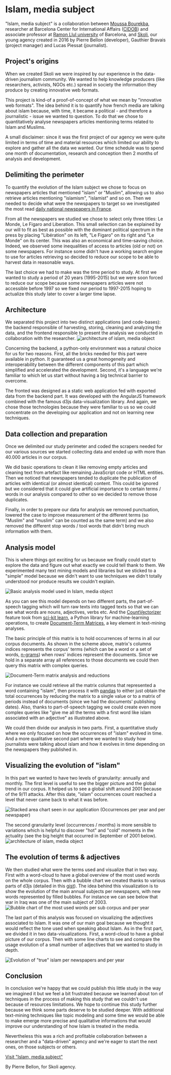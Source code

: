 # Islam, media subject

"Islam, media subject" is a collaboration between [Moussa Bourekba][moussa], researcher at Barcelona Center for International Affairs ([CIDOB][cidob]) and associate professor at [Ramon Llul university][url] of Barcelona, and [Skoli][skoli], our young agency created in 2016 by Pierre Bellon (developer), Gauthier Bravais (project manager) and Lucas Piessat (journalist).

## Project's origins
When we created Skoli we were inspired by our experience in the data-driven journalism community. We wanted to help knowledge producers (like researchers, activists, NGOs etc.) spread in society the information they produce by creating innovative web formats.

This project is kind-of a proof-of-concept of what we mean by "innovative web formats". The idea behind it is to quantify how french media are talking about islam because, with time, it became a political - and therefore a journalistic - issue we wanted to question. To do that we chose to quantitatively analyse newspapers articles mentioning terms related to Islam and Muslims.

A small disclaimer: since it was the first project of our agency we were quite limited in terms of time and material resources which limited our ability to explore and gather all the data we wanted. Our time schedule was to spend one month of documentation, research and conception then 2 months of analysis and development.

## Delimiting the perimeter

To quantify the evolution of the Islam subject we chose to focus on newspapers articles that mentioned "islam" or "Muslim", allowing us to also retrieve articles mentioning "islamism", "islamist" and so on. Then we needed to decide what were the newspapers to target so we investigated the most read [daily national newspapers in France][pqn].

From all the newspapers we studied we chose to select only three titles: Le Monde, Le Figaro and Liberation. This small selection can be explained by our will to fit as best as possible with the dominant political spectrum in the press by placing "Libération" on its left, "Le Figaro" on its right and "Le Monde" on its center. This was also an economical and time-saving choice. Indeed, we observed some inequalities of access to articles (old or not) on some newspapers. For instance some didn't have a working search engine to use for articles retrieving so decided to reduce our scope to be able to harvest data in reasonable ways.

The last choice we had to make was the time period to study. At first we wanted to study a period of 20 years (1995-2015) but we were soon forced to reduce our scope because some newspapers articles were not accessible before 1997 so we fixed our period to 1997-2015 hoping to actualize this study later to cover a larger time lapse.

## Architecture

We separated this project into two distinct applications (and code-bases): the backend responsible of harvesting, storing, cleaning and analyzing the data, and the frontend responsible to present the analysis we conducted in collaboration with the researcher.
![architecture of islam, media object](architecture.png)

Concerning the backend, a python-only environment was a natural choice for us for two reasons. First, all the bricks needed for this part were available in python. It guaranteed us a great homogeneity and interoperability between the different components of this part which simplified and accelerated the development. Second, it's a language we're familiar to which let us start without having a big technical barrier to overcome.

The fronted was designed as a static web application fed with exported data from the backend part. It was developed with the AngularJS framework combined with the famous d3js data-visualization library. And again, we chose those technologies because they were familiar to us so we could concentrate on the developing our application and not on learning new techniques.

## Data collection and preparation
Once we delimited our study perimeter and coded the scrapers needed for our various sources we started collecting data and ended up with more than 40.000 articles in our corpus.

We did basic operations to clean it like removing empty articles and cleaning text from artefact like remaining JavaScript code or HTML entities. Then we noticed that newspapers tended to duplicate the publication of articles with identical (or almost identical) content. This could be ignored but we considered that it could give artificial importance to certain terms / words in our analysis compared to other so we decided to remove those duplicates.

Finally, in order to prepare our data for analysis we removed punctuation, lowered the case to improve measurement of the different terms (so "Muslim" and "muslim" can be counted as the same term) and we also removed the different stop words / tool words that didn't bring much information with them.

## Analysis model
This is where things got exciting for us because we finally could start to explore the data and figure out what exactly we could tell thank to them. We experimented many text mining models and libraries but we sticked to a "simple" model because we didn't want to use techniques we didn't totally understood nor produce results we couldn't explain.

![Basic analysis model used in Islam, media object](analysis-model.png)

As you can see this model depends on two different parts, the part-of-speech tagging which will turn raw texts into tagged texts so that we can see what words are nouns, adjectives, verbs etc. And the [CountVectorizer][countvectorizer] feature took from [sci-kit learn][sklearn], a Python library for machine-learning operations, to create [Document-Term Matrices][dtm], a key element in text-mining analyses.

The basic principle of this matrix is to hold occurrences of terms in all our corpus documents. As shown in the scheme above, matrix's columns indices represents the corpus' terms (which can be a word or a set of words, [n-grams][ngram]) when rows' indices represent the documents. Since we hold in a separate array all references to those documents we could then query this matrix with complex queries.  

![Document-Term matrix analysis and reductions](dtm-analysis.png)

For instance we could retrieve all the matrix columns that represented a word containing "islam", then process it with [pandas][pandas] to either just obtain the total occurrences by reducing the matrix to a single value or to a matrix of periods instead of documents (since we had the documents' publishing dates). Also, thanks to part-of-speech tagging we could create even more complex queries like "give me all the terms with a first word like islam associated with an adjective" as illustrated above.

We could then divide our analysis in two parts. First, a quantitative study where we only focused on how the occurrences of "islam" evolved in time. And a more qualitative second part where we wanted to study how journalists were talking about islam and how it evolves in time depending on the newspapers they published in.

## Visualizing the evolution of "islam"
In this part we wanted to have two levels of granularity: annually and monthly. The first level is useful to see the bigger picture and the global trend in our corpus. It helped us to see a global shift around 2001 because of the 9/11 attacks. After this date, "islam" occurrences count reached a level that never came back to what it was before.

![Stacked area chart seen in our application (Occurrences per year and per newspaper)](occurrences-per-year.png)

The second granularity level (occurrences / months) is more sensible to variations which is helpful to discover "hot" and "cold" moments in the actuality (see the big height that occurred in September of 2001 below).
![architecture of islam, media object](occurrences-per-month.png)


## The evolution of terms & adjectives

We then studied what were the terms used and visualize that in two way. First with a word-cloud to have a global overview of the most used words on the whole corpus. Then with a bubble chart we created thanks to various parts of d3js (detailed in this [gist][gist]). The idea behind this visualization is to show the evolution of the main annual subjects per newspapers, with new words represented by filled bubbles. For instance we can see below that war in Iraq was one of the main subject of 2003.
![Bubble chart of the most used words per sub corpus and per year](words-per-year.png)

The last part of this analysis was focused on visualizing the adjectives associated to Islam. It was one of our main goal because we thought it would reflect the tone used when speaking about Islam. As in the first part, we divided it in two data-visualizations. First, a word-cloud to have a global picture of our corpus. Then with some line charts to see and compare the usage evolution of a small number of adjectives that we wanted to study in depth.

![Evolution of "true" islam per newspapers and per year](adjectives-per-year.png)


## Conclusion
In conclusion we're happy that we could publish this little study in the way we imagined it but we feel a bit frustrated because we learned about ton of techniques in the process of making this study that we couldn't use because of resources limitations. We hope to continue this study further because we think some parts deserve to be studied deeper. With additional text-mining techniques like topic modeling and some time we would be able to make emerge more precise and qualitative informations that would improve our understanding of how Islam is treated in the media.

Nevertheless this was a rich and profitable collaboration between a researcher and a "data-driven" agency and we're eager to start the next ones, on those subjects or others.

[Visit "Islam, media subject"][iom]

By Pierre Bellon, for Skoli agency.

[gist]:https://gist.github.com/pbellon/4b875d2ab7019c0029b636523b34e074
[moussa]:http://www.cidob.org/en/experts/moussa_bourekba/(language)/eng-US
[cidob]:http://www.cidob.org/en/
[url]:http://www.url.edu/en
[skoli]:http://skoli.fr
[sklearn]:http://scikit-learn.org/stable/index.html
[dtm]: https://en.wikipedia.org/wiki/Document-term_matrix
[skoli]:http://skoli.fr
[ngram]:https://en.wikipedia.org/wiki/N-gram
[pandas]:http://pandas.pydata.org/
[countvectorizer]:http://scikit-learn.org/stable/modules/generated/sklearn.feature_extraction.text.CountVectorizer.html
[pqn]:https://en.wikipedia.org/wiki/Presse_quotidienne_nationale_fran%C3%A7aise
[iom]:http://en.islam-objet-mediatique.fr/
